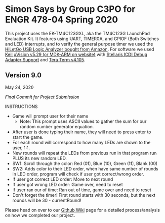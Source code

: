 # Simon Says by Group C3PO for ENGR 478-04 Spring 2020
This project uses the EK-TM4C123GXL, aka the TM4C123G LaunchPad Evaluation Kit. It features using UART, TIMER0A, and GPIOF (Both Switches and LED) interrupts, and to verify the general purpose timer we used the [HiLetGo USB Logic Analyzer bought from Amazon](https://smile.amazon.com/gp/product/B077LSG5P2/). For software we used [Keil μVision v5.29 (or MDK-ARM on website)](https://www.keil.com/download/product/) with [Stellaris ICDI Debug Adapter Support](http://www.keil.com/support/docs/4196.htm) and [Tera Term v4.105](https://ttssh2.osdn.jp/index.html.en). 

## Version 9.0
May 24, 2020

*Final Commit for Project Submission*

INSTRUCTIONS
- Game will prompt user for their name
  - Note: This prompt uses ASCII values to gather the sum for our random number generator equation. 
- After user is done typing their name, they will need to press enter to start the game.
- For each round will correspond to how many LEDs are shown to the user, 1:1.
- New rounds will repeat the LEDs from previous run in that program run PLUS its new random LED.
- SW1: Scroll through the color: Red (01), Blue (10), Green (11), Blank (00)
- SW2: Adds color to their LED order, when have same number of rounds in LED order, program will check if user got correct/wrong order.
- If user got correct LED order: Move to next round
- If user got wrong LED order: Game over, need to reset
- If user ran our of time: Ran out of time, game over and need to reset
- Don't forget the timer! First round starts with 30 seconds, but the next rounds will be 30 - currentRound!

Please head on over to our [Github Wiki](https://github.com/LePandaMoostache/Simon-Says-C3PO/wiki) page for a detailed process/analysis on how we completed our project. 
